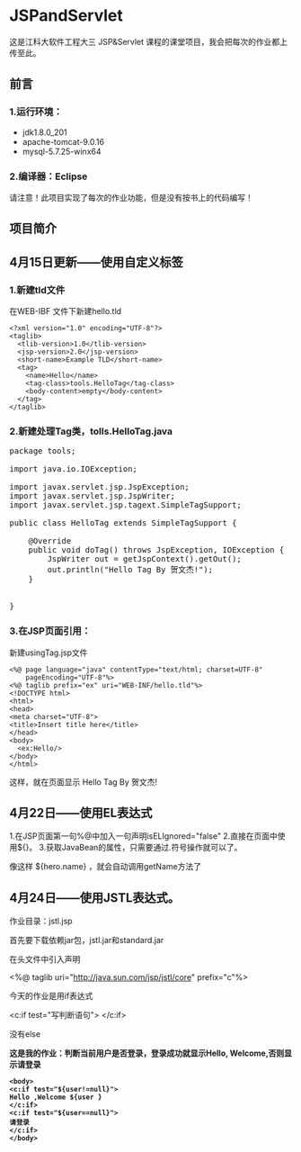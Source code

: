 # JSPandServlet

这是江科大软件工程大三 JSP&Servlet 课程的课堂项目，我会把每次的作业都上传至此。

## 前言
### 1.运行环境：
* jdk1.8.0_201 
* apache-tomcat-9.0.16
* mysql-5.7.25-winx64

### 2.编译器：Eclipse

请注意！此项目实现了每次的作业功能，但是没有按书上的代码编写！

## 项目简介

## 4月15日更新——使用自定义标签
### 1.新建tld文件
在WEB-IBF 文件下新建hello.tld

```
<?xml version="1.0" encoding="UTF-8"?>
<taglib>
  <tlib-version>1.0</tlib-version>
  <jsp-version>2.0</jsp-version>
  <short-name>Example TLD</short-name>
  <tag>
    <name>Hello</name>
    <tag-class>tools.HelloTag</tag-class>
    <body-content>empty</body-content>
  </tag>
</taglib>
```
### 2.新建处理Tag类，tolls.HelloTag.java

<pre name="code" class="java">
package tools;

import java.io.IOException;

import javax.servlet.jsp.JspException;
import javax.servlet.jsp.JspWriter;
import javax.servlet.jsp.tagext.SimpleTagSupport;

public class HelloTag extends SimpleTagSupport {

	@Override
	public void doTag() throws JspException, IOException {
		JspWriter out = getJspContext().getOut();
	    out.println("Hello Tag By 贺文杰!");
	}
	

}
</pre>

### 3.在JSP页面引用：
新建usingTag.jsp文件

```
<%@ page language="java" contentType="text/html; charset=UTF-8"
    pageEncoding="UTF-8"%>
<%@ taglib prefix="ex" uri="WEB-INF/hello.tld"%>
<!DOCTYPE html>
<html>
<head>
<meta charset="UTF-8">
<title>Insert title here</title>
</head>
<body>
  <ex:Hello/>
</body>
</html>
```

这样，就在页面显示 Hello Tag By 贺文杰!

## 4月22日——使用EL表达式
1.在JSP页面第一句%@中加入一句声明isELIgnored="false"
2.直接在页面中使用${}。
3.获取JavaBean的属性，只需要通过.符号操作就可以了。

像这样 ${hero.name} ，就会自动调用getName方法了

## 4月24日——使用JSTL表达式。
作业目录：jstl.jsp

首先要下载依赖jar包，jstl.jar和standard.jar

在头文件中引入声明

<%@ taglib uri="http://java.sun.com/jsp/jstl/core" prefix="c"%>

今天的作业是用if表达式

<c:if test="写判断语句">
</c:if>

没有else

<b>这是我的作业：判断当前用户是否登录，登录成功就显示Hello, Welcome,否则显示请登录<b>

```
<body>
<c:if test="${user!=null}">
Hello ,Welcome ${user }
</c:if>
<c:if test="${user==null}">
请登录
</c:if> 
</body>
```